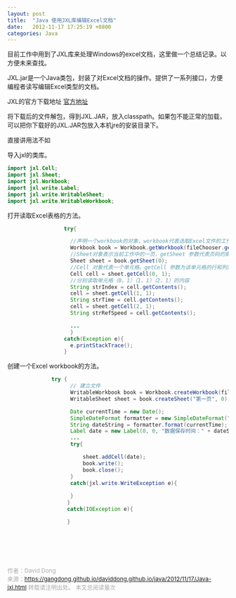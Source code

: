 ```yaml
---
layout: post
title:  "Java 使用JXL库编辑Excel文档"
date:   2012-11-17 17:25:19 +0800
categories: Java
---
```


目前工作中用到了JXL库来处理Windows的excel文档，这里做一个总结记录。以方便未来查找。

JXL.jar是一个Java类包，封装了对Excel文档的操作。提供了一系列接口，方便编程者读写编辑Excel类型的文档。<br>

JXL的官方下载地址 [官方地址](http://maven.ibiblio.org/maven2/net/sourceforge/jexcelapi/jxl/2.6.12/)<br>

将下载后的文件解包，得到JXL.JAR，放入classpath。如果包不能正常的加载，可以把你下载好的JXL.JAR包放入本机jre的安装目录下。

直接讲用法不如

导入jxl的类库。
```java
import jxl.Cell;
import jxl.Sheet;
import jxl.Workbook;
import jxl.write.Label;
import jxl.write.WritableSheet;
import jxl.write.WritableWorkbook;

```
打开读取Excel表格的方法。<br>

```java
                  try{

                    //声明一个workbook的对象，workbook代表选取Excel文件的工作薄
                    Workbook book = Workbook.getWorkbook(fileChooser.getSelectedFile());
                    //Sheet对象表示当前工作中的一页，getSheet 参数代表页码的索引
                    Sheet sheet = book.getSheet(0);
                    //Cell 对象代表一个单元格。getCell 参数为该单元格的行和列索引
                    Cell cell = sheet.getCell(0, 1);
                    //分别读取单元格（0，1）（1，1）（2，1）的内容
                    String strIndex = cell.getContents();
                    cell = sheet.getCell(1, 1);
                    String strTime = cell.getContents();
                    cell = sheet.getCell(2, 1);
                    String strRefSpeed = cell.getContents();

                    ...
                    }
                  catch(Exception e){
                    e.printStackTrace();
                  }
```
创建一个Excel workbook的方法。<br>
```java
              try {
                    // 建立文件
                    WritableWorkbook book = Workbook.createWorkbook(file);
                    WritableSheet sheet = book.createSheet("第一页", 0);

                    Date currentTime = new Date();
                    SimpleDateFormat formatter = new SimpleDateFormat("yyyy-MM-dd HH:mm:ss");
                    String dateString = formatter.format(currentTime);
                    Label date = new Label(0, 0, "数据保存时间：" + dateString);
                    ...
                    try{

                        sheet.addCell(date);
                        book.write();
                        book.close();
                    }
                    catch(jxl.write.WriteException e){
    
                    }
                   }
                   catch(IOException e){

                   }



```
<!-- Gitalk 评论 start  -->
<!-- Link Gitalk 的支持文件  -->
<link rel="stylesheet" href="https://unpkg.com/gitalk/dist/gitalk.css">
<script src="https://unpkg.com/gitalk/dist/gitalk.min.js"></script>
<div id="gitalk-container"></div>
<script type="text/javascript">
   var gitalk = new Gitalk({

   // gitalk的主要参数
   clientID: '5e24fc307693a6df3bc5',
   clientSecret: '28c9c17e1174c705c42e9bdc92f87cadcc4ec8b8',
   repo: 'daviddong.github.io',
   owner: 'gangdong',
   admin: ['gangdong'],
   id: 'java/2012/11/17/Java-jxl.html',
   title: 'comments'
    });
   gitalk.render('gitalk-container');
</script>
<!-- Gitalk end -->

<br><br><br>

<font size="2" color="#aaa">作者：David Dong<br></font>
<font size="2" color="#aaa">来源：https://gangdong.github.io/daviddong.github.io/java/2012/11/17/Java-jxl.html</font>
<font size="2" color="#aaa">转载请注明出处。</font>
<span id="busuanzi_container_page_pv" ></span><font size="2" color="#aaa">
本文总阅读量</font><font size="2" color="#aaa"><span id="busuanzi_value_page_pv"></font></span><font size="2" color="#aaa">次</font>